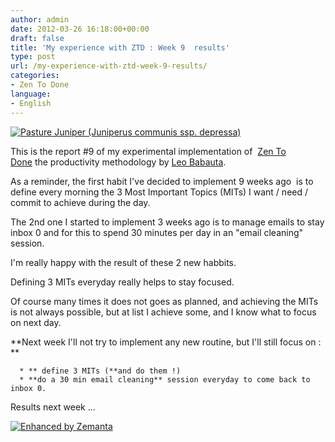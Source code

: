 ```yaml
---
author: admin
date: 2012-03-26 16:18:00+00:00
draft: false
title: 'My experience with ZTD : Week 9  results'
type: post
url: /my-experience-with-ztd-week-9-results/
categories:
- Zen To Done
language:
- English
---
```


[![Pasture Juniper  (Juniperus communis ssp. depressa)](http://farm4.staticflickr.com/3370/3505817487_cc88c8ce5f_m.jpg)
](http://www.flickr.com/photos/nostri-imago/3505817487/)

This is the report #9 of my experimental implementation of  [Zen To Done](http://zenhabits.net/2007/11/zen-to-done-the-simple-productivity-e-book/) the productivity methodology by [Leo Babauta](http://zenhabits.net/about/).

As a reminder, the first habit I've decided to implement 9 weeks ago  is to define every morning the 3 Most Important Topics (MITs) I want / need / commit to achieve during the day.

The 2nd one I started to implement 3 weeks ago is to manage emails to stay inbox 0 and for this to spend 30 minutes per day in an "email cleaning" session.

I'm really happy with the result of these 2 new habbits.

Defining 3 MITs everyday really helps to stay focused.

Of course many times it does not goes as planned, and achieving the MITs is not always possible, but at list I achieve some, and I know what to focus on next day.

**Next week I'll not try to implement any new routine, but I'll still focus on : **



	  * ** define 3 MITs (**and do them !)
	  * **do a 30 min email cleaning** session everyday to come back to inbox 0.

Results next week ...


[![Enhanced by Zemanta](http://img.zemanta.com/zemified_a.png?x-id=b0de51a5-386b-4d7a-ad17-96d40c159756)
](http://www.zemanta.com/)

